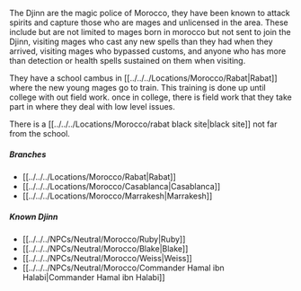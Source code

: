 The Djinn are the magic police of Morocco, they have been known to attack spirits and capture those who are mages and unlicensed in the area. These include but are not limited to mages born in morocco but not sent to join the Djinn, visiting mages who cast any new spells than they had when they arrived, visiting mages who bypassed customs, and anyone who has more than detection or health spells sustained on them when visiting.

They have a school cambus in [[../../../Locations/Morocco/Rabat|Rabat]] where the new young mages go to train. This training is done up until college with out field work. once in college, there is field work that they take part in where they deal with low level issues.

There is a [[../../../Locations/Morocco/rabat black site|black site]] not far from the school.

##### Branches
- [[../../../Locations/Morocco/Rabat|Rabat]]
- [[../../../Locations/Morocco/Casablanca|Casablanca]]
- [[../../../Locations/Morocco/Marrakesh|Marrakesh]]

##### Known Djinn
- [[../../../NPCs/Neutral/Morocco/Ruby|Ruby]]
- [[../../../NPCs/Neutral/Morocco/Blake|Blake]]
- [[../../../NPCs/Neutral/Morocco/Weiss|Weiss]]
- [[../../../NPCs/Neutral/Morocco/Commander Hamal ibn Halabi|Commander Hamal ibn Halabi]]